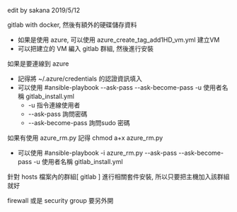 edit by sakana 2019/5/12

gitlab with docker, 然後有額外的硬碟儲存資料

-  如果是使用 azure, 可以使用 azure_create_tag_add1HD_vm.yml 建立VM
- 可以把建立的 VM 編入 gitlab 群組, 然後進行安裝

如果是要連線到 azure

* 記得將 ~/.azure/credentials 的認證資訊填入
* 可以使用 #ansible-playbook --ask-pass --ask-become-pass -u 使用者名稱 gitlab_install.yml
  * -u 指令連線使用者
  * --ask-pass 詢問密碼
  * --ask-become-pass 詢問sudo 密碼

如果有使用 azure_rm.py 記得 chmod a+x azure_rm.py

* 可以使用 #ansible-playbook -i azure_rm.py --ask-pass --ask-become-pass -u 使用者名稱   gitlab_install.yml

針對 hosts 檔案內的群組[ gitlab ]  進行相關套件安裝, 所以只要把主機加入該群組就好

firewall 或是 security group 要另外開
